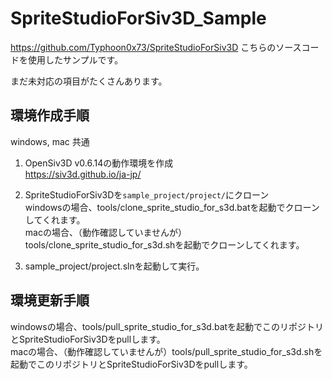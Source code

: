 # SpriteStudioForSiv3D_Sample  
https://github.com/Typhoon0x73/SpriteStudioForSiv3D こちらのソースコードを使用したサンプルです。  

まだ未対応の項目がたくさんあります。  

## 環境作成手順  

windows, mac 共通  
1. OpenSiv3D v0.6.14の動作環境を作成  
https://siv3d.github.io/ja-jp/  

2. SpriteStudioForSiv3Dを`sample_project/project/`にクローン  
windowsの場合、tools/clone_sprite_studio_for_s3d.batを起動でクローンしてくれます。  
macの場合、（動作確認していませんが）tools/clone_sprite_studio_for_s3d.shを起動でクローンしてくれます。  

3. sample_project/project.slnを起動して実行。  


## 環境更新手順  
windowsの場合、tools/pull_sprite_studio_for_s3d.batを起動でこのリポジトリとSpriteStudioForSiv3Dをpullします。  
macの場合、（動作確認していませんが）tools/pull_sprite_studio_for_s3d.shを起動でこのリポジトリとSpriteStudioForSiv3Dをpullします。  
